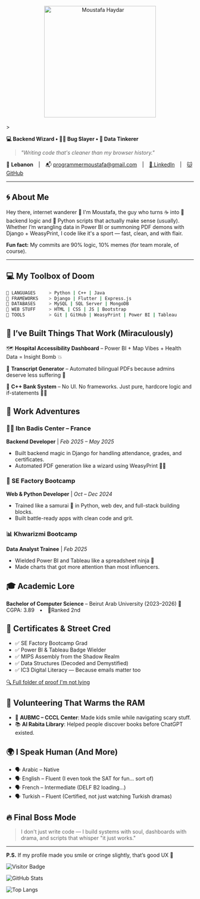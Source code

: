 <br/>
<div align="center">
<img src="https://github.com/TheDebugger206/TheDebugger206/blob/main/name.gif" alt="Moustafa Haydar" width="300" />
</div>
<br/>>

**💻 Backend Wizard • 🧙‍♂️ Bug Slayer • 🧠 Data Tinkerer**

> *"Writing code that's cleaner than my browser history."*

📍 **Lebanon** | 📬 [programmermoustafa@gmail.com](mailto:programmermoustafa@gmail.com) | [🔗 LinkedIn](https://linkedin.com/in/pg-moustafa) | [🐱 GitHub](https://github.com/PG-Moustafa)

---

## 🌀 About Me

Hey there, internet wanderer 👋 I'm Moustafa, the guy who turns ☕ into 🧠 backend logic and 🐍 Python scripts that actually make sense (usually). Whether I’m wrangling data in Power BI or summoning PDF demons with Django + WeasyPrint, I code like it's a sport — fast, clean, and with flair.

**Fun fact:** My commits are 90% logic, 10% memes (for team morale, of course).

---

## 💻 My Toolbox of Doom

```bash
🧰 LANGUAGES     > Python | C++ | Java
🧰 FRAMEWORKS    > Django | Flutter | Express.js
🧰 DATABASES     > MySQL | SQL Server | MongoDB
🧰 WEB STUFF     > HTML | CSS | JS | Bootstrap
🧰 TOOLS         > Git | GitHub | WeasyPrint | Power BI | Tableau
```

## 🧠 I’ve Built Things That Work (Miraculously)

🗺️ **Hospital Accessibility Dashboard** – Power BI + Map Vibes + Health Data = Insight Bomb 💥

📄 **Transcript Generator** – Automated bilingual PDFs because admins deserve less suffering 🧾

🏦 **C++ Bank System** – No UI. No frameworks. Just pure, hardcore logic and if-statements 🧠💥

## 🔧 Work Adventures

### 🧑‍💻 Ibn Badis Center – France

**Backend Developer** | *Feb 2025 – May 2025*

* Built backend magic in Django for handling attendance, grades, and certificates.
* Automated PDF generation like a wizard using WeasyPrint 🧙‍♂️

### 🚀 SE Factory Bootcamp

**Web & Python Developer** | *Oct – Dec 2024*

* Trained like a samurai 🥷 in Python, web dev, and full-stack building blocks.
* Built battle-ready apps with clean code and grit.

### 📊 Khwarizmi Bootcamp

**Data Analyst Trainee** | *Feb 2025*

* Wielded Power BI and Tableau like a spreadsheet ninja 🥷
* Made charts that got more attention than most influencers.

## 🎓 Academic Lore

**Bachelor of Computer Science** – Beirut Arab University (2023–2026)
🧠 CGPA: 3.89 • 🥈Ranked 2nd

## 📜 Certificates & Street Cred

* ✅ SE Factory Bootcamp Grad
* ✅ Power BI & Tableau Badge Wielder
* ✅ MIPS Assembly from the Shadow Realm
* ✅ Data Structures (Decoded and Demystified)
* ✅ IC3 Digital Literacy — Because emails matter too

[🔍 Full folder of proof I'm not lying](https://drive.google.com/drive/folders/1BC7biWWlNzPBjQLkYlqKrTTpWOTVC3p?usp=sharing)

## 💖 Volunteering That Warms the RAM

* 🧸 **AUBMC – CCCL Center**: Made kids smile while navigating scary stuff.
* 📚 **Al Rabita Library**: Helped people discover books before ChatGPT existed.

## 🌍 I Speak Human (And More)

* 🗣️ Arabic – Native
* 🗣️ English – Fluent (I even took the SAT for fun... sort of)
* 🗣️ French – Intermediate (DELF B2 loading...)
* 🗣️ Turkish – Fluent (Certified, not just watching Turkish dramas)

## 🔥 Final Boss Mode

> I don't just write code — I build systems with soul, dashboards with drama, and scripts that whisper "it just works."

---

**P.S.** If my profile made you smile or cringe slightly, that’s good UX 🧪

![Visitor Badge](https://komarev.com/ghpvc/?username=PG-Moustafa\&color=blue)

![GitHub Stats](https://github-readme-stats.vercel.app/api?username=PG-Moustafa\&show_icons=true\&theme=radical)

![Top Langs](https://github-readme-stats.vercel.app/api/top-langs/?username=PG-Moustafa\&layout=compact\&theme=radical)
